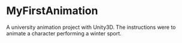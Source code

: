 # MyFirstAnimation
A university animation project with Unity3D.
The instructions were to animate a character performing a winter sport.
